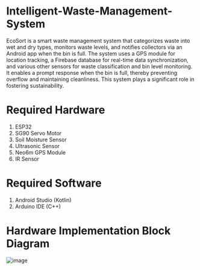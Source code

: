 # Intelligent-Waste-Management-System
EcoSort is a smart waste management system that categorizes waste into wet and dry types, monitors waste levels, and notifies collectors via an Android app when the bin is full. The system uses a GPS module for location tracking, a Firebase database for real-time data synchronization, and various other sensors for waste classification and bin level monitoring. It enables a prompt response when the bin is full, thereby preventing overflow and maintaining cleanliness. This system plays a significant role in fostering sustainability.

# Required Hardware
  1. ESP32
  2. SG90 Servo Motor
  3. Soil Moisture Sensor
  4. Ultrasonic Sensor
  5. Neo6m GPS Module
  6. IR Sensor

# Required Software
  1. Android Studio (Kotlin)
  2. Arduino IDE (C++)

# Hardware Implementation Block Diagram
![image](https://github.com/mayankyadav06/Intelligent-Waste-Management-System/assets/140626220/45efde32-2c15-472d-bd3e-16fe74f18ad0)
